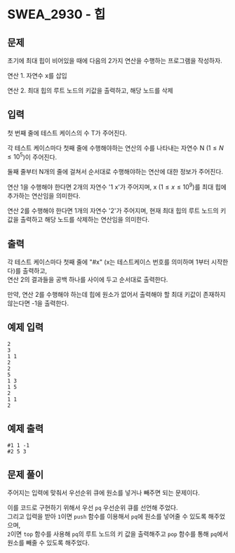 # SWEA_2930 - 힙

## 문제

초기에 최대 힙이 비어있을 때에 다음의 2가지 연산을 수행하는 프로그램을 작성하자.

연산 1. 자연수 x를 삽입

연산 2. 최대 힙의 루트 노드의 키값을 출력하고, 해당 노드를 삭제

## 입력

첫 번째 줄에 테스트 케이스의 수 T가 주어진다.

각 테스트 케이스마다 첫째 줄에 수행해야하는 연산의 수를 나타내는 자연수 N ($1 ≤ N ≤ 10^{5}$)이 주어진다.

둘째 줄부터 N개의 줄에 걸쳐서 순서대로 수행해야하는 연산에 대한 정보가 주어진다.

연산 1을 수행해야 한다면 2개의 자연수 '1 x'가 주어지며, x ($1 ≤ x ≤ 10^{9}$)를 최대 힙에 추가하는 연산임을 의미한다.

연산 2를 수행해야 한다면 1개의 자연수 '2'가 주어지며, 현재 최대 힙의 루트 노드의 키값을 출력하고 해당 노드를 삭제하는 연산임을 의미한다.

## 출력

각 테스트 케이스마다 첫째 줄에 "#x" (x는 테스트케이스 번호를 의미하며 1부터 시작한다)를 출력하고,  
연산 2의 결과들을 공백 하나를 사이에 두고 순서대로 출력한다.

만약, 연산 2를 수행해야 하는데 힙에 원소가 없어서 출력해야 할 최대 키값이 존재하지 않는다면 -1을 출력한다.

## 예제 입력

```
2
3
1 1
2
2
5
1 3
1 5
2
1 1
2
```

## 예제 출력

```
#1 1 -1
#2 5 3
```

## 문제 풀이

주어지는 입력에 맞춰서 우선순위 큐에 원소를 넣거나 빼주면 되는 문제이다.

이를 코드로 구현하기 위해서 우선 `pq` 우선순위 큐를 선언해 주었다.  
그리고 입력을 받아 `1`이면 `push` 함수를 이용해서 `pq`에 원소를 넣어줄 수 있도록 해주었으며,  
`2`이면 `top` 함수를 사용해 `pq`의 루트 노드의 키 값을 출력해주고 `pop` 함수를 통해 `pq`에서 원소를 빼줄 수 있도록 해주었다.
